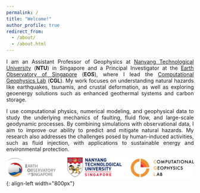 ```yaml
---
permalink: /
title: "Welcome!"
author_profile: true
redirect_from: 
  - /about/
  - /about.html
---
```


<p style='text-align: justify;'> I am an Assistant Professor of Geophysics at <a href="https://www.ntu.edu.sg" target="_blank">Nanyang Technological University</a> (<strong>NTU</strong>) in Singapore and a Principal Investigator at the <a href="https://earthobservatory.sg" target="_blank">Earth Observatory of Singapore</a> (<strong>EOS</strong>), where I lead the <a href="https://computational-geophysics-lab.github.io/cgl.github.io/" target="_blank">Computational Geophysics Lab</a> (<strong>CGL</strong>). My work focuses on understanding natural hazards like earthquakes, tsunamis, and crustal deformation, as well as exploring geoenergy solutions such as enhanced geothermal systems and carbon storage. </p>

<p style='text-align: justify;'> I use computational physics, numerical modeling, and geophysical data to study the underlying mechanics of faulting, fluid flow, and large-scale geodynamic processes. By combining simulations with observational data, I aim to improve our ability to predict and mitigate natural hazards. My research also addresses the challenges posed by human-induced activities, such as fluid injection, with applications to sustainable energy and environmental protection. </p>

![](/images/3logos.png){: align-left width="800px"}



